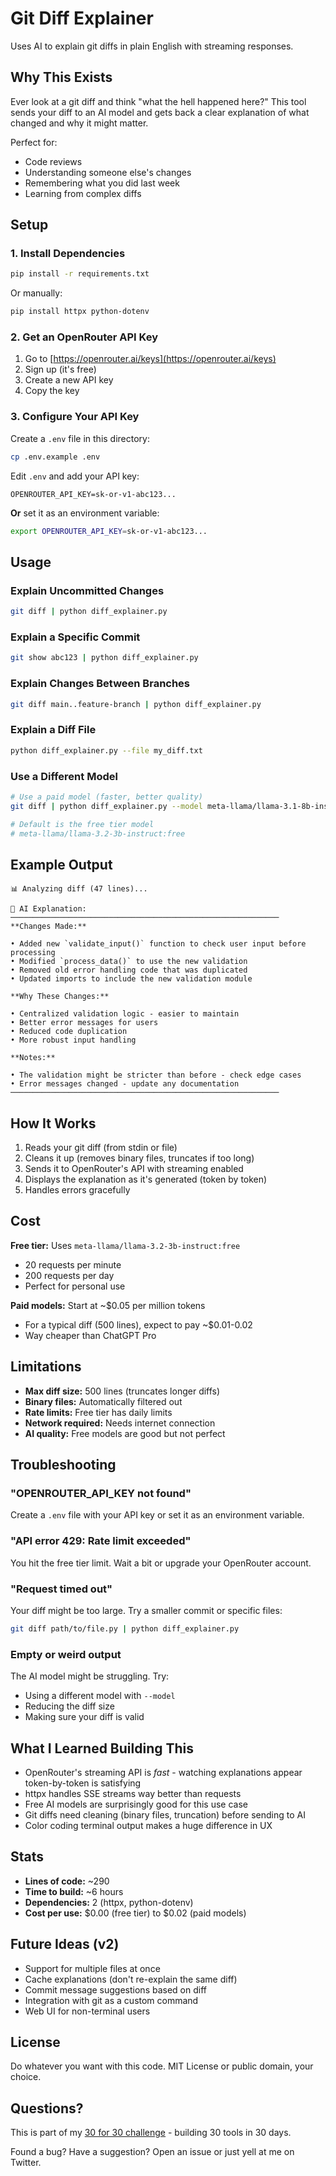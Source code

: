 # Git Diff Explainer

Uses AI to explain git diffs in plain English with streaming responses.

## Why This Exists

Ever look at a git diff and think "what the hell happened here?" This tool sends your diff to an AI model and gets back a clear explanation of what changed and why it might matter.

Perfect for:
- Code reviews
- Understanding someone else's changes
- Remembering what you did last week
- Learning from complex diffs

## Setup

### 1. Install Dependencies

```bash
pip install -r requirements.txt
```

Or manually:
```bash
pip install httpx python-dotenv
```

### 2. Get an OpenRouter API Key

1. Go to [https://openrouter.ai/keys](https://openrouter.ai/keys)
2. Sign up (it's free)
3. Create a new API key
4. Copy the key

### 3. Configure Your API Key

Create a `.env` file in this directory:

```bash
cp .env.example .env
```

Edit `.env` and add your API key:
```
OPENROUTER_API_KEY=sk-or-v1-abc123...
```

**Or** set it as an environment variable:
```bash
export OPENROUTER_API_KEY=sk-or-v1-abc123...
```

## Usage

### Explain Uncommitted Changes
```bash
git diff | python diff_explainer.py
```

### Explain a Specific Commit
```bash
git show abc123 | python diff_explainer.py
```

### Explain Changes Between Branches
```bash
git diff main..feature-branch | python diff_explainer.py
```

### Explain a Diff File
```bash
python diff_explainer.py --file my_diff.txt
```

### Use a Different Model
```bash
# Use a paid model (faster, better quality)
git diff | python diff_explainer.py --model meta-llama/llama-3.1-8b-instruct

# Default is the free tier model
# meta-llama/llama-3.2-3b-instruct:free
```

## Example Output

```
📊 Analyzing diff (47 lines)...

🤖 AI Explanation:
────────────────────────────────────────────────────────────
**Changes Made:**

• Added new `validate_input()` function to check user input before processing
• Modified `process_data()` to use the new validation
• Removed old error handling code that was duplicated
• Updated imports to include the new validation module

**Why These Changes:**

• Centralized validation logic - easier to maintain
• Better error messages for users
• Reduced code duplication
• More robust input handling

**Notes:**

• The validation might be stricter than before - check edge cases
• Error messages changed - update any documentation
────────────────────────────────────────────────────────────
```

## How It Works

1. Reads your git diff (from stdin or file)
2. Cleans it up (removes binary files, truncates if too long)
3. Sends it to OpenRouter's API with streaming enabled
4. Displays the explanation as it's generated (token by token)
5. Handles errors gracefully

## Cost

**Free tier:** Uses `meta-llama/llama-3.2-3b-instruct:free`
- 20 requests per minute
- 200 requests per day
- Perfect for personal use

**Paid models:** Start at ~$0.05 per million tokens
- For a typical diff (500 lines), expect to pay ~$0.01-0.02
- Way cheaper than ChatGPT Pro

## Limitations

- **Max diff size:** 500 lines (truncates longer diffs)
- **Binary files:** Automatically filtered out
- **Rate limits:** Free tier has daily limits
- **Network required:** Needs internet connection
- **AI quality:** Free models are good but not perfect

## Troubleshooting

### "OPENROUTER_API_KEY not found"
Create a `.env` file with your API key or set it as an environment variable.

### "API error 429: Rate limit exceeded"
You hit the free tier limit. Wait a bit or upgrade your OpenRouter account.

### "Request timed out"
Your diff might be too large. Try a smaller commit or specific files:
```bash
git diff path/to/file.py | python diff_explainer.py
```

### Empty or weird output
The AI model might be struggling. Try:
- Using a different model with `--model`
- Reducing the diff size
- Making sure your diff is valid

## What I Learned Building This

- OpenRouter's streaming API is *fast* - watching explanations appear token-by-token is satisfying
- httpx handles SSE streams way better than requests
- Free AI models are surprisingly good for this use case
- Git diffs need cleaning (binary files, truncation) before sending to AI
- Color coding terminal output makes a huge difference in UX

## Stats

- **Lines of code:** ~290
- **Time to build:** ~6 hours
- **Dependencies:** 2 (httpx, python-dotenv)
- **Cost per use:** $0.00 (free tier) to $0.02 (paid models)

## Future Ideas (v2)

- Support for multiple files at once
- Cache explanations (don't re-explain the same diff)
- Commit message suggestions based on diff
- Integration with git as a custom command
- Web UI for non-terminal users

## License

Do whatever you want with this code. MIT License or public domain, your choice.

## Questions?

This is part of my [30 for 30 challenge](link-to-your-blog) - building 30 tools in 30 days.

Found a bug? Have a suggestion? Open an issue or just yell at me on Twitter.
